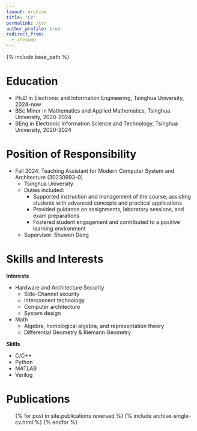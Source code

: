 ```yaml
---
layout: archive
title: "CV"
permalink: /cv/
author_profile: true
redirect_from:
  - /resume
---
```


{% include base_path %}

Education
======

* Ph.D in Electronic and Information Engineering, Tsinghua University, 2024-now
* BSc Minor in Mathematics and Applied Mathematics, Tsinghua University, 2020-2024
* BEng in Electronic Information Science and Technology, Tsinghua University, 2020-2024

Position of Responsibility
======

* Fall 2024: Teaching Assistant for Modern Computer System and Architecture (30230993-0)
  * Tsinghua University
  * Duties included:
    * Supported instruction and management of the course, assisting students with advanced concepts and practical applications
    * Provided guidance on assignments, laboratory sessions, and exam preparations
    * Fostered student engagement and contributed to a positive learning environment
  * Supervisor: Shuwen Deng

Skills and Interests
======

**Interests**
- Hardware and Architecture Security
  - Side-Channel security
  - Interconnect technology
  - Computer architecture
  - System design
- Math
  - Algebra, homological algebra, and representation theory
  - Differential Geometry & Riemann Geometry

**Skills**
- C/C++
- Python
- MATLAB
- Verilog

Publications
======
  <ul>{% for post in site.publications reversed %}
    {% include archive-single-cv.html %}
  {% endfor %}</ul>
  
<!-- Talks
======
  <ul>{% for post in site.talks reversed %}
    {% include archive-single-talk-cv.html  %}
  {% endfor %}</ul> -->
  
<!-- 
======
  <ul>{% for post in site.teaching reversed %}
    {% include archive-single-cv.html %}
  {% endfor %}</ul>
 -->
